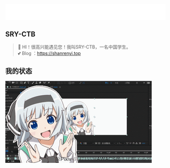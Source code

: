![介绍](./result.gif)

## SRY-CTB
> 🎉 HI！很高兴能遇见您！我叫SRY-CTB，一名中国学生。<br>
💕 Blog ：https://shanrenyi.top

## 我的状态
![表情](./WQWP{2YLZ]FLH3H2NBE_KWF.gif)
